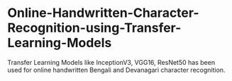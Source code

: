 # Online-Handwritten-Character-Recognition-using-Transfer-Learning-Models
Transfer Learning Models like InceptionV3, VGG16, ResNet50 has been used for online handwritten Bengali and Devanagari character recognition.
